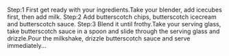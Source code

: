 Step:1 
First get ready with your ingredients.Take your blender, add icecubes first, then add milk.
Step:2
Add butterscotch chips, butterscotch icecream and butterscotch sauce.
Step:3
Blend it until frothy.Take your serving glass, take butterscotch sauce in a spoon and slide through the serving glass and drizzle.Pour the milkshake, drizzle butterscotch sauce and serve immediately...
